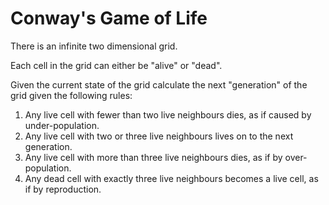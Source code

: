 # Conway's Game of Life

There is an infinite two dimensional grid.

Each cell in the grid can either be "alive" or "dead".

Given the current state of the grid calculate the next "generation" of the grid given the following rules:

1. Any live cell with fewer than two live neighbours dies, as if caused by under-population.
2. Any live cell with two or three live neighbours lives on to the next generation.
3. Any live cell with more than three live neighbours dies, as if by over-population.
4. Any dead cell with exactly three live neighbours becomes a live cell, as if by reproduction.
